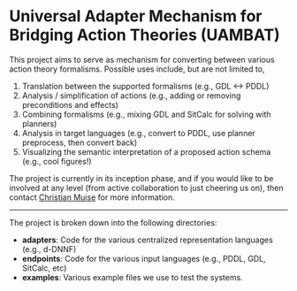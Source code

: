 Universal Adapter Mechanism for Bridging Action Theories (UAMBAT)
=================================================================

This project aims to serve as mechanism for converting between various action
theory formalisms. Possible uses include, but are not limited to,

1. Translation between the supported formalisms (e.g., GDL <-> PDDL)
2. Analysis / simplification of actions (e.g., adding or removing preconditions and effects)
3. Combining formalisms (e.g., mixing GDL and SitCalc for solving with planners)
4. Analysis in target languages (e.g., convert to PDDL, use planner preprocess, then convert back)
5. Visualizing the semantic interpretation of a proposed action schema (e.g., cool figures!)

The project is currently in its inception phase, and if you would like to be
involved at any level (from active collaboration to just cheering us on), then
contact [Christian Muise](http://www.haz.ca/) for more information.

----------------------

The project is broken down into the following directories:

* **adapters**: Code for the various centralized representation languages (e.g., d-DNNF)
* **endpoints**: Code for the various input languages (e.g., PDDL, GDL, SitCalc, etc)
* **examples**: Various example files we use to test the systems.
